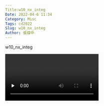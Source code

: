 ```yaml
---
Title:w10_nx_integ
Date: 2022-04-6 11:34
Category: Misc
Tags: cd2022
Slug: w10_nx_integ
Author: 張煒中
---
```


w10_nx_integ

<video id="video" controls="" preload="none" >
      <source id="mp4" src="https://youtube.com/shorts/yfZUH5uAoA0?feature=share" type="video/mp4">
    </video>